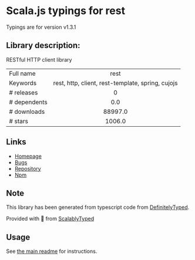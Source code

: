 
# Scala.js typings for rest

Typings are for version v1.3.1

## Library description:
RESTful HTTP client library

|                    |                 |
| ------------------ | :-------------: |
| Full name          | rest |
| Keywords           | rest, http, client, rest-template, spring, cujojs |
| # releases         | 0 |
| # dependents       | 0.0 |
| # downloads        | 88997.0 |
| # stars            | 1006.0 |

## Links
- [Homepage](https://github.com/cujojs/rest#readme)
- [Bugs](https://github.com/cujojs/rest/issues)
- [Repository](https://github.com/cujojs/rest)
- [Npm](https://www.npmjs.com/package/rest)
    


## Note
This library has been generated from typescript code from [DefinitelyTyped](https://definitelytyped.org).

Provided with :purple_heart: from [ScalablyTyped](https://github.com/oyvindberg/ScalablyTyped)

## Usage
See [the main readme](../../readme.md) for instructions.


